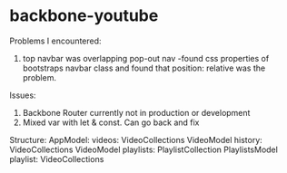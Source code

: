 # backbone-youtube

Problems I encountered:
  1. top navbar was overlapping pop-out nav
    -found css properties of bootstraps navbar class and found that position: relative was the problem.

Issues:
1. Backbone Router currently not in production or development
2. Mixed var with let & const. Can go back and fix

Structure:
AppModel:
  videos: VideoCollections
    VideoModel
  history: VideoCollections
    VideoModel
  playlists: PlaylistCollection
    PlaylistsModel
      playlist: VideoCollections
